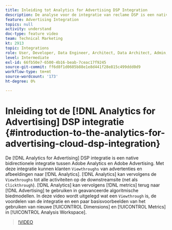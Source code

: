 ```yaml
---
title: Inleiding tot Analytics for Advertising DSP Integration
description: De analyse voor de integratie van reclame DSP is een native bidirectionele integratie tussen Adobe Analytics en Adobe Advertising. Met deze integratie kunnen klanten Viewthrough van advertenties en impressies in Analytics vastleggen. Analytics kan dan de Viewthrough met alle stroomafwaartse plaatsactiviteit (enkel als een Clickthrough) verbinden. Analytics kan dan metriek teruggeven aan Advertising Cloud voor gebruik in geavanceerde algoritmische biedmodellen. In deze video worden de voordelen van de integratie besproken, evenals enkele basisvoorbeelden van het gebruik van de nieuwe Dimension/metriek in Analysis Workspace.
feature: Advertising Integration
topics: null
activity: understand
doc-type: feature video
team: Technical Marketing
kt: 2913
topic: Integrations
role: User, Developer, Data Engineer, Architect, Data Architect, Admin, Leader
level: Intermediate
exl-id: 66fb50e7-6500-4b16-beab-7ceac17f9245
source-git-commit: ff6d8f1d0605b88e1e8d441f28e815c499ddd0d9
workflow-type: tm+mt
source-wordcount: '173'
ht-degree: 0%

---
```


# Inleiding tot de [!DNL Analytics for Advertising] DSP integratie {#introduction-to-the-analytics-for-advertising-cloud-dsp-integration}

De [!DNL Analytics for Advertising] DSP integratie is een native bidirectionele integratie tussen Adobe Analytics en Adobe Advertising. Met deze integratie kunnen klanten `Viewthroughs` van advertenties en afbeeldingen naar [!DNL Analytics]. [!DNL Analytics] kan vervolgens de `Viewthroughs` tot alle activiteiten op de downstreamsite (net als `Clickthrough`). [!DNL Analytics] kan vervolgens [!DNL metrics] terug naar [!DNL Advertising] te gebruiken in geavanceerde algoritmische biedmodellen. In deze video wordt uitgelegd wat een `Viewthrough` is, de voordelen van de integratie en een paar basisvoorbeelden van het gebruiken van nieuwe [!UICONTROL Dimensions] en [!UICONTROL Metrics] in [!UICONTROL Analysis Workspace].

>[!VIDEO](https://video.tv.adobe.com/v/27237/?quality=9)
